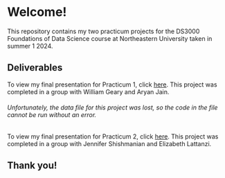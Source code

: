 # Welcome!
This repository contains my two practicum projects for the DS3000 Foundations of Data Science course at Northeastern University taken in summer 1 2024.

## Deliverables
To view my final presentation for Practicum 1, click [here](https://drive.google.com/file/d/1xV6oUPLNzA9qh6BnXSIqUmRzcV3GyLrJ/view?usp=sharing).
This project was completed in a group with William Geary and Aryan Jain. 
###### Unfortunately, the data file for this project was lost, so the code in the file cannot be run without an error.

To view my final presentation for Practicum 2, click [here](https://drive.google.com/file/d/1OIiKILevrvHqxpfCNHeE8oyDl8qH06Ug/view?usp=sharing).
This project was completed in a group with Jennifer Shishmanian and Elizabeth Lattanzi.

## Thank you!
